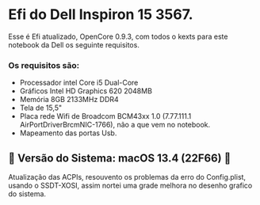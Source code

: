 # Efi do Dell Inspiron 15 3567.

Esse é Efi atualizado, OpenCore 0.9.3, com todos o kexts para este notebook da Dell os seguinte requisitos.  

### Os requisitos são:

* Processador intel Core i5 Dual-Core
* Gráficos Intel HD Graphics 620 2048MB
* Memória 8GB 2133MHz DDR4
* Tela de 15,5"
* Placa rede Wifi de Broadcom BCM43xx 1.0 (7.77.111.1 AirPortDriverBrcmNIC-1766), não a que vem no notebook.
* Mapeamento das portas Usb.

## 🚀  Versão do Sistema:	macOS 13.4 (22F66) 🚀

Atualização das ACPIs, resouvento os problemas da erro do Config.plist, usando o SSDT-XOSI, assim nortei uma grade melhora no desenho grafico do sistema.